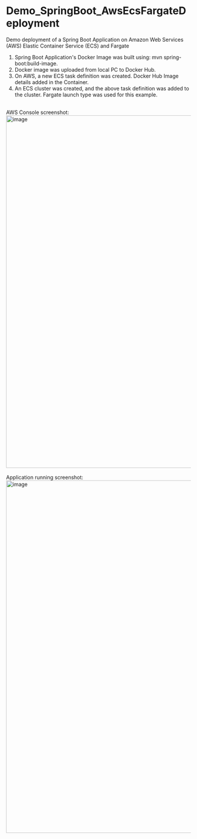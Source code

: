 # Demo_SpringBoot_AwsEcsFargateDeployment

Demo deployment of a Spring Boot Application on Amazon Web Services (AWS) Elastic Container Service (ECS) and Fargate

1. Spring Boot Application's Docker Image was built using: mvn spring-boot:build-image.
2. Docker image was uploaded from local PC to Docker Hub.
3. On AWS, a new ECS task definition was created. Docker Hub Image details added in the Container.
4. An ECS cluster was created, and the above task definition was added to the cluster. Fargate launch type was used for this example.

<br/>
AWS Console screenshot: <br/>
<img width="960" alt="image" src="https://user-images.githubusercontent.com/96373227/186231689-cc6dd886-ffbe-4f56-b4e6-d85c0a9b2209.png">
<br/><br/>
Application running screenshot:<br/>
<img width="960" alt="image" src="https://user-images.githubusercontent.com/96373227/186231456-e76c89d8-e92a-43a0-a079-737323516bbc.png">
